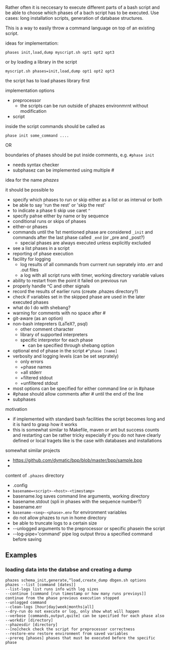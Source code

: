 Rather often it is neccesary to execute different parts of a bash script and be able to choose which phases of a bach script has to be executed.  Use cases: long installation scripts, generation of database structures.

This is a way to easily throw a command language on top of an existing script.

ideas for implementation:

```phases init,load,dump myscript.sh opt1 opt2 opt3```

or by loading a library in the script

```myscript.sh phases=init,load,dump opt1 opt2 opt3```

the script has to load phases library first

implementation options

 * preprocessor
     * the scripts can be run outside of phazes environmrnt without modification
 * script

inside the script commands should be called as

```phase init some_command ....```

OR

boundaries of phases should be put inside comments, e.g. ```#phase init``` 

 * needs syntax checker
 * subphasez can be implemented using multiple #

idea for the name *phazes*

it should be possible to

 * specify which phases to run or skip either as a list or as interval or both
 * be able to say 'run the rest' or 'skip the rest'
 * to indicate a phase ti skip use caret ```^```
 * specify pahse either by name or by sequence
 * conditional runs or skips of phases
 * either-or phases
 * commands until the 1st mentioned phase are considered ```_init``` and commands after the last phase called ```_end``` (or _pre and _post?)
     * special phases are always executed unless explicitly excluded
 * see a list phases in a script
 * reporting of phase execution
 * facility for logging
     * log results of all commands from currrent run seprately into .err and .out files
     * a log with all script runs with timer, working directory variable values
 * ability to restart from the point it failed on previous run
 * properly handle ^C and other signals
 * record the results of earlier runs (create .phazes directory?)
 * check if variables set in the skipped phase are used in the later executed phases
 * what do I do with shebang?
 * warning for comments with no space after #
 * git-aware (as an option)
 * non-bash intepreters (LaTeX?, psql)
     * other comment character
     * library of supported interpreters
     * specific interpretor for each phase
          * can be specified through shebang option 
 * optional end of phase in the script ```#^phase [name]```
 * verbosity and logging levels (can be set seprately)
     * only errors
     * +phase names
     * +all stderr
     * +filtered stdout
     * +unfiltered stdout
 * most options can be specified for either command line or in #phase
 * \#phase should allow comments after # until the end of the line
 * subphases

motivation

 * if implemented with standard bash facilities the script becomes long and it is hard to grasp how it works
 * this is somewhat similar to Makefile, maven or ant but success counts and restarting can be rather tricky especially if you do not have clearly defined or local tragets like is the case with databases and installations
 
somewhat similar projects

 * https://github.com/dymatic/bpp/blob/master/bpp/sample.bpp
 * 

content of ```.phazes``` directory

 * .config
 * ```basename=<script>-<host>-<timestamp>```
 * basename.log saves command line arguments, working directory
 * basename.stdout (spli in phases with the sequence number?)
 * basename.err
 * ```basename-<seq>-<phase>.env``` for environment variables
 * do not allow phazes to run in home directory
 * be able to truncate logs to a certain size
 * --unlogged arguments to the preprocessor or specific phasein the script
 * --log-pipe='command' pipe log output throu a specified command before saving

## Examples
### loading data into the databse and creating a dump

```
phazes schema_init,generate,^load,create_dump dbgen.sh options
phazes --list [command [dates]]
--list-logs list runs info with log sizes
--continue [command [run timestamp or how many runs previoys]] continue from the phase previous execution stopped
--unlogged command
--clean-logs [hour|day|week|months|all]
--dry-run do not execute or log, only show what will happen
--verbose [commands,output,quite] can be specified for each phase also
--workdir [directory]
--phazesdir [directory]
--[no]check check the script for preprocessor correctness
--restore-env restore environment from saved variables
--prereq [phases] phases that must be executed before the specific phase
```